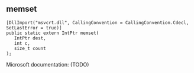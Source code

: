 ## memset

```
[DllImport("msvcrt.dll", CallingConvention = CallingConvention.Cdecl, SetLastError = true)]
public static extern IntPtr memset(
   IntPtr dest,
   int c,
   size_t count
);
```

Microsoft documentation: (TODO)
